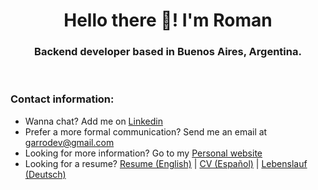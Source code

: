 <h1 align="center">Hello there 👋!  I'm Roman</h1>
<h3 align="center">Backend developer based in Buenos Aires, Argentina.</h3>
<br>


### Contact information:
  - Wanna chat? Add me on [Linkedin](https://www.linkedin.com/in/garroroman/)
  - Prefer a more formal communication? Send me an email at garrodev@gmail.com
  - Looking for more information? Go to my [Personal website](https://rlgarro.github.io/)
  - Looking for a resume? [Resume (English)](cv_en.pdf) | [CV (Español)](cv_es.pdf) | [Lebenslauf (Deutsch)](cv_de.pdf)
